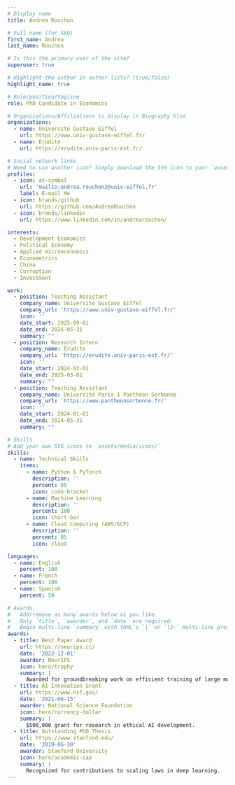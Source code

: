 ```yaml
---
# Display name
title: Andrea Rouchon

# Full name (for SEO)
first_name: Andrea
last_name: Rouchon

# Is this the primary user of the site?
superuser: true

# Highlight the author in author lists? (true/false)
highlight_name: true

# Role/position/tagline
role: PhD Candidate in Economics

# Organizations/Affiliations to display in Biography blox
organizations:
  - name: Université Gustave Eiffel
    url: https://www.univ-gustave-eiffel.fr/
  - name: Érudite
    url: https://erudite.univ-paris-est.fr/

# Social network links
# Need to use another icon? Simply download the SVG icon to your `assets/media/icons/` folder.
profiles:
  - icon: at-symbol
    url: 'mailto:andrea.rouchon2@univ-eiffel.fr'
    label: E-mail Me
  - icon: brands/github
    url: https://github.com/AndreaRouchon
  - icon: brands/linkedin
    url: https://www.linkedin.com/in/andrearouchon/

interests:
  - Development Economics
  - Political Economy
  - Applied microeconomics
  - Econometrics
  - China
  - Corruption
  - Investment

work:
  - position: Teaching Assistant
    company_name: Université Gustave Eiffel
    company_url: 'https://www.univ-gustave-eiffel.fr/'
    icon: ''
    date_start: 2025-09-01
    date_end: 2026-05-31
    summary: ""
  - position: Research Intern
    company_name: Érudite
    company_url: 'https://erudite.univ-paris-est.fr/'
    icon: ''
    date_start: 2024-03-01
    date_end: 2025-03-01
    summary: ""
  - position: Teaching Assistant
    company_name: Université Paris 1 Panthéon-Sorbonne
    company_url: 'https://www.pantheonsorbonne.fr/'
    icon: ''
    date_start: 2024-01-01
    date_end: 2024-05-31
    summary: ""

# Skills
# Add your own SVG icons to `assets/media/icons/`
skills:
  - name: Technical Skills
    items:
      - name: Python & PyTorch
        description: ''
        percent: 95
        icon: code-bracket
      - name: Machine Learning
        description: ''
        percent: 100
        icon: chart-bar
      - name: Cloud Computing (AWS/GCP)
        description: ''
        percent: 85
        icon: cloud

languages:
  - name: English
    percent: 100
  - name: French
    percent: 100
  - name: Spanish
    percent: 50

# Awards.
#   Add/remove as many awards below as you like.
#   Only `title`, `awarder`, and `date` are required.
#   Begin multi-line `summary` with YAML's `|` or `|2-` multi-line prefix and indent 2 spaces below.
awards:
  - title: Best Paper Award
    url: https://neurips.cc/
    date: '2022-12-01'
    awarder: NeurIPS
    icon: hero/trophy
    summary: |
      Awarded for groundbreaking work on efficient training of large models.
  - title: AI Innovation Grant
    url: https://www.nsf.gov/
    date: '2021-06-15'
    awarder: National Science Foundation
    icon: hero/currency-dollar
    summary: |
      $500,000 grant for research in ethical AI development.
  - title: Outstanding PhD Thesis
    url: https://www.stanford.edu/
    date: '2019-06-30'
    awarder: Stanford University
    icon: hero/academic-cap
    summary: |
      Recognized for contributions to scaling laws in deep learning.
---
```

